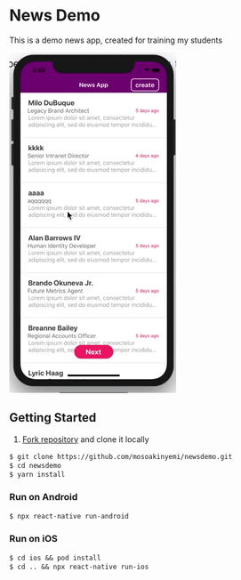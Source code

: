 # News Demo

This is a demo news app, created for training my students

![App Preveiw](documentation/app_preview.gif)

## Getting Started

1. [Fork repository](https://github.com/mosoakinyemu/newsdemo.git/fork) and clone it locally

```
$ git clone https://github.com/mosoakinyemi/newsdemo.git
$ cd newsdemo
$ yarn install
```

### Run on Android

```
$ npx react-native run-android
```

### Run on iOS

```
$ cd ios && pod install
$ cd .. && npx react-native run-ios
```
